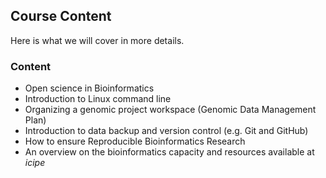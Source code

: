 ## Course Content

Here is what we will cover in more details.


### Content
- Open science in Bioinformatics
- Introduction to Linux command line
- Organizing a genomic project workspace (Genomic Data Management Plan)
- Introduction to data backup and version control (e.g. Git and GitHub)
- How to ensure Reproducible Bioinformatics Research
- An overview on the bioinformatics capacity and resources available at *icipe*
